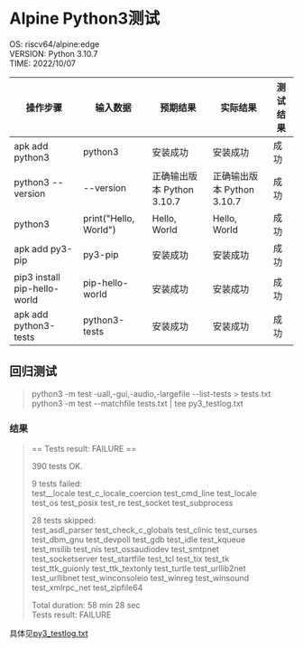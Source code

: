 # Alpine Python3测试

OS: riscv64/alpine:edge  
VERSION: Python 3.10.7  
TIME: 2022/10/07  


| 操作步骤                       | 输入数据                     | 预期结果                      | 实际结果                      | 测试结果  |
| ----------------------------- | ---------------------------- | ---------------------------- | ---------------------------- | -------- |
| apk add python3               | python3                      | 安装成功                      | 安装成功                     | 成功      |
| python3 --version             | --version                    | 正确输出版本 Python 3.10.7    | 正确输出版本 Python 3.10.7    | 成功      |
| python3                       | print("Hello, World")        | Hello, World                 | Hello, World                 | 成功      |
| apk add py3-pip               | py3-pip                      | 安装成功                      | 安装成功                     | 成功      |
| pip3 install pip-hello-world  | pip-hello-world              | 安装成功                      | 安装成功                     | 成功      |
| apk add python3-tests         | python3-tests                | 安装成功                      | 安装成功                     | 成功      |

## 回归测试

> python3 -m test -uall,-gui,-audio,-largefile --list-tests > tests.txt  
> python3 -m test --matchfile tests.txt | tee py3_testlog.txt

### 结果

> == Tests result: FAILURE ==  
>   
> 390 tests OK.  
>   
> 9 tests failed:  
>     test__locale test_c_locale_coercion test_cmd_line test_locale  
>     test_os test_posix test_re test_socket test_subprocess  
>   
> 28 tests skipped:  
>     test_asdl_parser test_check_c_globals test_clinic test_curses  
>     test_dbm_gnu test_devpoll test_gdb test_idle test_kqueue  
>     test_msilib test_nis test_ossaudiodev test_smtpnet  
>     test_socketserver test_startfile test_tcl test_tix test_tk  
>     test_ttk_guionly test_ttk_textonly test_turtle test_urllib2net  
>     test_urllibnet test_winconsoleio test_winreg test_winsound  
>     test_xmlrpc_net test_zipfile64  
>   
> Total duration: 58 min 28 sec  
> Tests result: FAILURE  

具体见[py3_testlog.txt](py3_testlog.txt)
